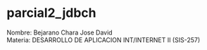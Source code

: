 # parcial2_jdbch
Nombre: Bejarano Chara Jose David <br>
Materia: DESARROLLO DE APLICACION INT/INTERNET II     (SIS-257)
